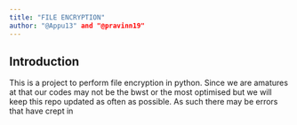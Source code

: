 ```yaml
---
title: "FILE ENCRYPTION"
author: "@Appu13" and "@pravinn19"
---
```


## Introduction
This is a project to perform file encryption in python. Since we are amatures at that our codes may not be the bwst or the most optimised but we will keep this repo updated as often as possible. As such there may be errors that have crept in 
